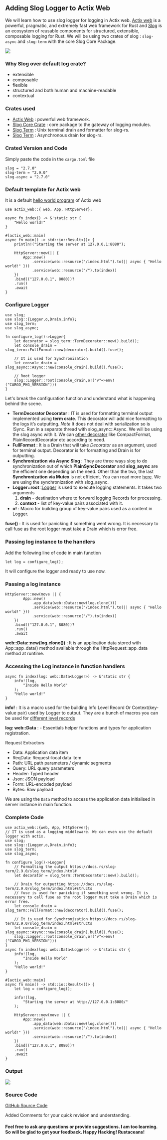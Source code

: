 ## Adding Slog Logger to Actix Web

We will learn how to use slog logger for logging in Actix web.
<a href="https://actix.rs/">Actix web</a> is a powerful, pragmatic, and extremely fast web framework for Rust and <a href="https://docs.rs/slog/2.7.0/slog/">Slog</a> is an ecosystem of reusable components for structured, extensible, composable logging for Rust. We will be using two crates of slog : `slog-async` and `slog-term` with the core Slog Core Package.

<img src="./slog%20dev.png">

### Why Slog over default log crate?
* extensible
* composable
* flexible
* structured and both human and machine-readable
* contextual

### Crates used
* <a href="https://actix.rs/">Actix Web</a> : powerful web framework.
* <a href="https://crates.io/crates/slog">Slog Core Crate</a> : core package to the gateway of logging modules.
* <a href="https://crates.io/crates/slog-term">Slog Term</a> : Unix terminal drain and formatter for slog-rs.
* <a href="https://crates.io/crates/slog-term">Slog Term</a> : Asynchronous drain for slog-rs.

### Crated Version and Code
Simply paste the code in the `cargo.toml` file
```
slog = "2.7.0"
slog-term = "2.9.0"
slog-async = "2.7.0"
```

### Default template for Actix web
It is a default <a href="https://actix.rs/">hello world program</a> of Actix web 
```
use actix_web::{ web, App, HttpServer};

async fn index() -> &'static str {
    "Hello world!"
}

#[actix_web::main]
async fn main() -> std::io::Result<()> {
    println!("Starting the server at 127.0.0.1:8080");

    HttpServer::new(|| {
        App::new()
            .service(web::resource("/index.html").to(|| async { "Hello world!" }))
            .service(web::resource("/").to(index))
    })
    .bind(("127.0.0.1", 8080))?
    .run()
    .await
}
```

### Configure Logger

```
use slog;
use slog::{Logger,o,Drain,info};
use slog_term;
use slog_async;

fn configure_log()->Logger{
    let decorator = slog_term::TermDecorator::new().build();
    let console_drain = slog_term::FullFormat::new(decorator).build().fuse();
    
    // It is used for Synchronization
    let console_drain = slog_async::Async::new(console_drain).build().fuse();

    // Root logger
    slog::Logger::root(console_drain,o!("v"=>env!("CARGO_PKG_VERSION")))
}
```

Let's break the configuration function and understand what is happening behind the scene.

* **TermDecorator Decorator** : IT is used for formatting terminal output implemented using **term crate**. This decorator will add nice formatting to the logs it’s outputting. *Note* It does not deal with serialization so is !Sync. Run in a separate thread with slog_async::Async. We will be using the slog async with it. We can <a href="https://docs.rs/slog-term/2.9.0/slog_term/index.html#structs">other decorator</a> like CompactFormat, PlainRecordDecorator etc according to need.
* **FullFormat** : It is a Drain that will take *Decorator* as an argument, used for terminal output. Decorator is for formatting and Drain is for outputting.
* **Synchronization via Async Slog** : They are three ways slog to do synchronization out of which **PlainSyncDecorator** and **slog_async** are the efficient one depending on the need. Other than the two, the last **Synchronization via Mutex** is not efficient. You can read more <a href="https://docs.rs/slog-term/2.9.0/slog_term/index.html#structs">here</a>. We are using the synchronization with slog_async.
* **Logger::root** :<a href="https://docs.rs/slog/2.7.0/slog/struct.Logger.html#method.root">Logger</a> is used to execute logging statements. It takes two arguments 
    1. **drain** - destination where to forward logging Records for processing.
    2. **context** - list of key-value pairs associated with it.
* **o!** : Macro for building group of key-value pairs used as a content in Logger.

**fuse()** : It is used for panicking if something went wrong. It is necessary to call fuse as the root logger must take a Drain which is error free.

### Passing log instance to the handlers
Add the following line of code in main function
```
let log = configure_log();
```
It will configure the logger and ready to use now.


### Passing a log instance
```
HttpServer::new(move || {
        App::new()
            .app_data(web::Data::new(log.clone()))
            .service(web::resource("/index.html").to(|| async { "Hello world!" }))
            .service(web::resource("/").to(index))
    })
    .bind(("127.0.0.1", 8080))?
    .run()
    .await
```

**web::Data::new(log.clone())** : It is an application data stored with App::app_data() method available through the HttpRequest::app_data method at runtime.

### Accessing the Log instance in function handlers
```
async fn index(log: web::Data<Logger>) -> &'static str {
    info!(log,
        "Inside Hello World"
    );
    "Hello world!"
}
```

**info!** : It is  a macro used for the building Info Level Record Or Context(key-value pair) used by Logger to output. They are a bunch of macros you can be used for <a href="https://docs.rs/slog/2.7.0/slog/index.html#macros">different level records</a>

**log: web::Data<Logger>** : -
Essentials helper functions and types for application registration.

Request Extractors
* Data: Application data item
* ReqData: Request-local data item
* Path: URL path parameters / dynamic segments
* Query: URL query parameters
* Header: Typed header
* Json: JSON payload
* Form: URL-encoded payload
* Bytes: Raw payload

We are using the `Data` method to access the application data initialised in server instance in main function.

### Complete Code
```
use actix_web::{web, App, HttpServer};
// IT is used as a logging middleware. We can even use the default logger with actix.
use slog;
use slog::{Logger,o,Drain,info};
use slog_term;
use slog_async;

fn configure_log()->Logger{
    // Formatting the output https://docs.rs/slog-term/2.9.0/slog_term/index.html#
    let decorator = slog_term::TermDecorator::new().build();

    // Drain for outputting https://docs.rs/slog-term/2.9.0/slog_term/index.html#structs
    // fuse is used for panicking if something went wrong. It is necessary to call fuse as the root logger must take a Drain which is error free.
    let console_drain = slog_term::FullFormat::new(decorator).build().fuse();

    // It is used for Synchronization https://docs.rs/slog-term/2.9.0/slog_term/index.html#structs
    let console_drain = slog_async::Async::new(console_drain).build().fuse();
    slog::Logger::root(console_drain,o!("v"=>env!("CARGO_PKG_VERSION")))
}
async fn index(log: web::Data<Logger>) -> &'static str {
    info!(log,
        "Inside Hello World"
    );
    "Hello world!"
}

#[actix_web::main]
async fn main() -> std::io::Result<()> {
    let log = configure_log();

    info!(log,
        "Starting the server at http://127.0.0.1:8080/"
    );

    HttpServer::new(move || {
        App::new()
            .app_data(web::Data::new(log.clone()))
            .service(web::resource("/index.html").to(|| async { "Hello world!" }))
            .service(web::resource("/").to(index))
    })
    .bind(("127.0.0.1", 8080))?
    .run()
    .await
}
```

### Output
<img src="./logging.png">

### Source Code
<a href="https://github.com/chaudharypraveen98/actix-slog-logger-setup">GitHub Source Code</a>


Added Comments for your quick revision and understanding.

#### Feel free to ask any questions or provide suggestions. I am too learning. So will be glad to get your feedback. Happy Hacking! Rustaceans!